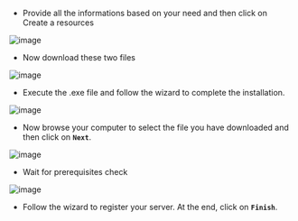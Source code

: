 - Provide all the informations based on your need and then click on Create a resources

![image](https://github.com/user-attachments/assets/dc8c3efa-407e-4ab0-983a-23e95437fd27)

- Now download these two files

![image](https://github.com/user-attachments/assets/8fb0191a-7d72-4b5f-84ff-e7a24651fb03)

- Execute the .exe file and follow the wizard to complete the installation.


![image](https://github.com/user-attachments/assets/e0e77d34-8200-47c8-b8fa-ed8e010e6725)

- Now browse your computer to select the file you have downloaded and then click on **`Next`**.


![image](https://github.com/user-attachments/assets/0f67884f-3f3e-4faf-b799-785c83739e71)


- Wait for prerequisites check


![image](https://github.com/user-attachments/assets/53a90d09-a096-46bd-8c7c-1c0c718dabac)


- Follow the wizard to register your server. At the end, click on **`Finish`**.
